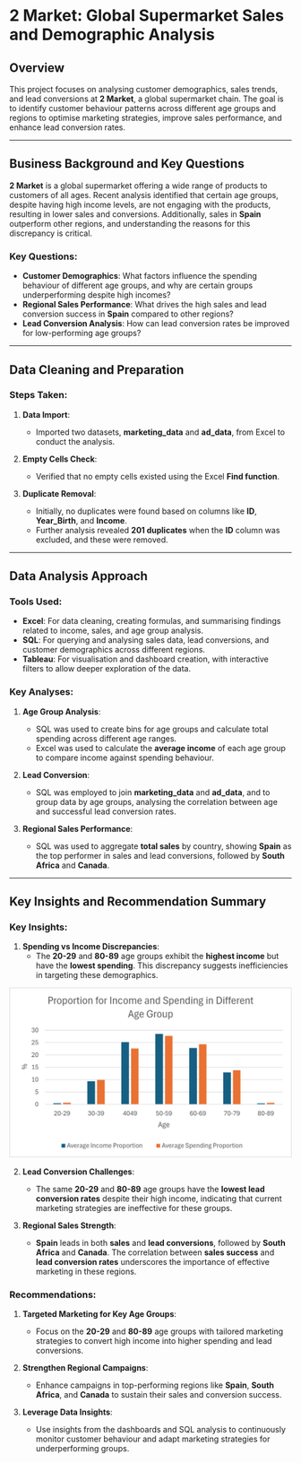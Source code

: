 # 2 Market: Global Supermarket Sales and Demographic Analysis

## Overview
This project focuses on analysing customer demographics, sales trends, and lead conversions at **2 Market**, a global supermarket chain. The goal is to identify customer behaviour patterns across different age groups and regions to optimise marketing strategies, improve sales performance, and enhance lead conversion rates.

---

## Business Background and Key Questions
**2 Market** is a global supermarket offering a wide range of products to customers of all ages. Recent analysis identified that certain age groups, despite having high income levels, are not engaging with the products, resulting in lower sales and conversions. Additionally, sales in **Spain** outperform other regions, and understanding the reasons for this discrepancy is critical. 

### Key Questions:
- **Customer Demographics**: What factors influence the spending behaviour of different age groups, and why are certain groups underperforming despite high incomes?
- **Regional Sales Performance**: What drives the high sales and lead conversion success in **Spain** compared to other regions?
- **Lead Conversion Analysis**: How can lead conversion rates be improved for low-performing age groups?

---

## Data Cleaning and Preparation

### Steps Taken:
1. **Data Import**:
   - Imported two datasets, **marketing_data** and **ad_data**, from Excel to conduct the analysis.
  
2. **Empty Cells Check**:
   - Verified that no empty cells existed using the Excel **Find function**.

3. **Duplicate Removal**:
   - Initially, no duplicates were found based on columns like **ID**, **Year_Birth**, and **Income**.
   - Further analysis revealed **201 duplicates** when the **ID** column was excluded, and these were removed.

---

## Data Analysis Approach

### Tools Used:
- **Excel**: For data cleaning, creating formulas, and summarising findings related to income, sales, and age group analysis.
- **SQL**: For querying and analysing sales data, lead conversions, and customer demographics across different regions.
- **Tableau**: For visualisation and dashboard creation, with interactive filters to allow deeper exploration of the data.

### Key Analyses:
1. **Age Group Analysis**:
   - SQL was used to create bins for age groups and calculate total spending across different age ranges.
   - Excel was used to calculate the **average income** of each age group to compare income against spending behaviour.
   
2. **Lead Conversion**:
   - SQL was employed to join **marketing_data** and **ad_data**, and to group data by age groups, analysing the correlation between age and successful lead conversion rates.

3. **Regional Sales Performance**:
   - SQL was used to aggregate **total sales** by country, showing **Spain** as the top performer in sales and lead conversions, followed by **South Africa** and **Canada**.

---

## Key Insights and Recommendation Summary

### Key Insights:
1. **Spending vs Income Discrepancies**:
   - The **20-29** and **80-89** age groups exhibit the **highest income** but have the **lowest spending**. This discrepancy suggests inefficiencies in targeting these demographics.
  
 ![Spendingg vs Income](Picture1.png)
   
2. **Lead Conversion Challenges**:
   - The same **20-29** and **80-89** age groups have the **lowest lead conversion rates** despite their high income, indicating that current marketing strategies are ineffective for these groups.

3. **Regional Sales Strength**:
   - **Spain** leads in both **sales** and **lead conversions**, followed by **South Africa** and **Canada**. The correlation between **sales success** and **lead conversion rates** underscores the importance of effective marketing in these regions.

### Recommendations:
1. **Targeted Marketing for Key Age Groups**:
   - Focus on the **20-29** and **80-89** age groups with tailored marketing strategies to convert high income into higher spending and lead conversions.
   
2. **Strengthen Regional Campaigns**:
   - Enhance campaigns in top-performing regions like **Spain**, **South Africa**, and **Canada** to sustain their sales and conversion success.

3. **Leverage Data Insights**:
   - Use insights from the dashboards and SQL analysis to continuously monitor customer behaviour and adapt marketing strategies for underperforming groups.
